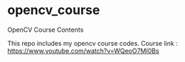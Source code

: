 # opencv_course
OpenCV Course Contents

This repo includes my opencv course codes. 
Course link : https://www.youtube.com/watch?v=WQeoO7MI0Bs
